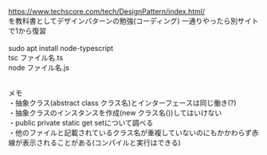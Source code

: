 https://www.techscore.com/tech/DesignPattern/index.html/<br>
を教科書としてデザインパターンの勉強(コーディング) 一通りやったら別サイトで1から復習<br><br>
sudo apt install node-typescript<br>
tsc ファイル名.ts<br>
node ファイル名.js<br><br>

メモ<br>
・抽象クラス(abstract class クラス名)とインターフェースは同じ働き(?)<br>
・抽象クラスのインスタンスを作成(new クラス名())してはいけない<br>
・public private static get setについて調べる<br>
・他のファイルと記載されているクラス名が重複していないのにもかかわらず赤線が表示されることがある(コンパイルと実行はできる)<br>